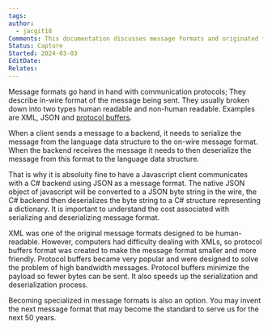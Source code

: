 ```yaml
---
tags: 
author:
  - jacgit18
Comments: This documentation discusses message formats and originated from a medium article.
Status: Capture
Started: 2024-03-03
EditDate: 
Relates:
---
```

Message formats go hand in hand with communication protocols; They describe in-wire format of the message being sent. They usually broken down into two types human readable and non-human readable. Examples are XML, JSON and [protocol buffers](https://youtu.be/46O73On0gyI).

When a client sends a message to a backend, it needs to serialize the message from the language data structure to the on-wire message format. When the backend receives the message it needs to then deserialize the message from this format to the language data structure.

That is why it is absoluity fine to have a Javascript client communicates with a C# backend using JSON as a message format. The native JSON object of javascript will be converted to a JSON byte string in the wire, the C# backend then deserializes the byte string to a C# structure representing a dictionary. It is important to understand the cost associated with serializing and deserializing message format.

XML was one of the original message formats designed to be human-readable. However, computers had difficulty dealing with XMLs, so protocol buffers format was created to make the message format smaller and more friendly. Protocol buffers became very popular and were designed to solve the problem of high bandwidth messages. Protocol buffers minimize the payload so fewer bytes can be sent. It also speeds up the serialization and deserialization process.

Becoming specialized in message formats is also an option. You may invent the next message format that may become the standard to serve us for the next 50 years.



